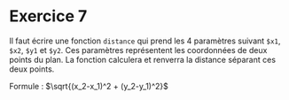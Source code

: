 # Exercice 7

Il faut écrire une fonction `distance` qui prend les 4 paramètres suivant `$x1`, `$x2`, `$y1` et `$y2`. Ces paramètres représentent les coordonnées de deux points du plan.
La fonction calculera et renverra la distance séparant ces deux points.

Formule : $`\sqrt{(x_2-x_1)^2 + (y_2-y_1)^2}`$
